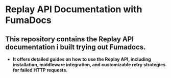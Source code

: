# Replay API Documentation with FumaDocs

## This repository contains the **Replay API** documentation i built trying out **Fumadocs**. 
- **It offers detailed guides on how to use the Replay API, including installation, middleware integration, and customizable retry strategies for failed HTTP requests.**
